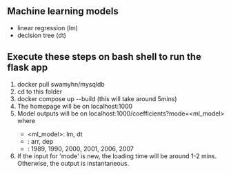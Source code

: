 ## Machine learning models
- linear regression (lm)
- decision tree (dt)

## Execute these steps on bash shell to run the flask app
1. docker pull swamyhn/mysqldb
2. cd to this folder
3. docker compose up --build (this will take around 5mins)
4. The homepage will be on localhost:1000
5. Model outputs will be on localhost:1000/coefficients?mode=<ml_model>_<direction>_<year> where
    - <ml_model>: lm, dt
    - <direction>: arr, dep
    - <year>: 1989, 1990, 2000, 2001, 2006, 2007
6. If the input for 'mode' is new, the loading time will be around 1-2 mins. Otherwise, the output is instantaneous.